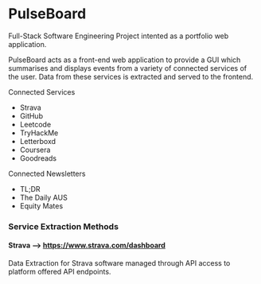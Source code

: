 # PulseBoard

Full-Stack Software Engineering Project intented as a portfolio web application. 

PulseBoard acts as a front-end web application to provide a GUI which summarises and displays events from a variety of connected services of the user. Data from these services is extracted and served to the frontend.

Connected Services
- Strava
- GitHub
- Leetcode
- TryHackMe
- Letterboxd
- Coursera
- Goodreads

Connected Newsletters
- TL;DR
- The Daily AUS
- Equity Mates

### Service Extraction Methods

#### Strava --> https://www.strava.com/dashboard
Data Extraction for Strava software managed through API access to platform offered API endpoints. 
